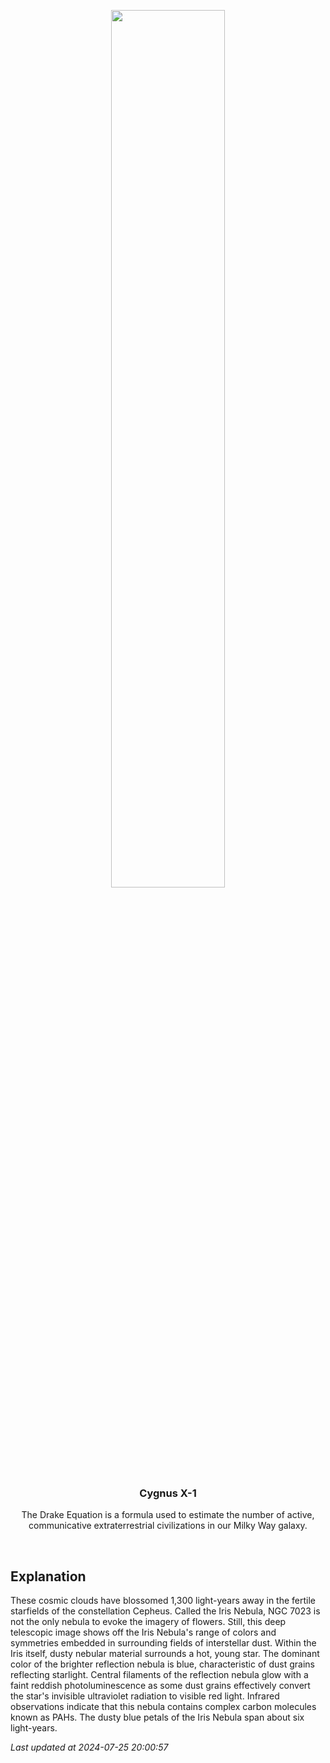 <p align='center'>
    <img src='https://apod.nasa.gov/apod/image/2407/NGC7023_LRGB_fin_sig1024.jpg' width='60%' />
    <h3 align="center">Cygnus X-1</h3>
    <p align="center">The Drake Equation is a formula used to estimate the number of active, communicative extraterrestrial civilizations in our Milky Way galaxy.</p>
</p>
<br/>

Explanation
--
These cosmic clouds have blossomed 1,300 light-years away in the fertile starfields of the constellation Cepheus. Called the Iris Nebula, NGC 7023 is not the only nebula to evoke the imagery of flowers. Still, this deep telescopic image shows off the Iris Nebula's range of colors and symmetries embedded in surrounding fields of interstellar dust. Within the Iris itself, dusty nebular material surrounds a hot, young star. The dominant color of the brighter reflection nebula is blue, characteristic of dust grains reflecting starlight. Central filaments of the reflection nebula glow with a faint reddish photoluminescence as some dust grains effectively convert the star's invisible ultraviolet radiation to visible red light. Infrared observations indicate that this nebula contains complex carbon molecules known as PAHs. The dusty blue petals of the Iris Nebula span about six light-years.


*Last updated at 2024-07-25 20:00:57*
